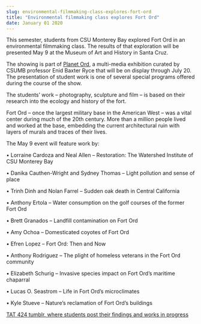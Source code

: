 ```yaml
---
slug: environmental-filmmaking-class-explores-fort-ord
title: "Environmental filmmaking class explores Fort Ord"
date: January 01 2020
---
```


  
<p>
  This semester, students from CSU Monterey Bay explored Fort Ord in an
  environmental filmmaking class. The results of that exploration will be
  presented May 9 at the Museum of Art and History in Santa Cruz.
</p>
<p>
  The showing is part of
  <a
    href="https://news.csumb.edu/news/2014/mar/19/professor-creates-fort-ord-exhibit"
    >Planet Ord</a
  >, a multi-media exhibition curated by CSUMB professor Enid Baxter Ryce that
  will be on display through July 20. The presentation of student work is one of
  several special programs offered during the course of the show.
</p>
<p>
  The students’ work – photography, sculpture and film – is based on their
  research into the ecology and history of the fort.
</p>
<p>
  Fort Ord – once the largest military base in the American West – was a vital
  center during much of the 20th century. More than a million people lived and
  worked at the base, embedding the current architectural ruin with layers of
  murals and traces of their lives.
</p>
<p>The May 9 event will feature work by:</p>
<p>
  • Lorraine Cardoza and Neal Allen – Restoration: The Watershed Institute of
  CSU Monterey Bay
</p>
<p>
  • Danika Cauthen-Wright and Sydney Thomas – Light pollution and sense of place
</p>
<p>• Trinh Dinh and Nolan Farrel – Sudden oak death in Central California</p>
<p>
  • Anthony Ertola – Water consumption on the golf courses of the former Fort
  Ord
</p>
<p>• Brett Granados – Landfill contamination on Fort Ord</p>
<p>• Amy Ochoa – Domesticated coyotes of Fort Ord</p>
<p>• Efren Lopez – Fort Ord: Then and Now</p>
<p>
  • Anthony Rodriguez – The plight of homeless veterans in the Fort Ord
  community
</p>
<p>
  • Elizabeth Schurig – Invasive species impact on Fort Ord’s maritime chaparral
</p>
<p>• Lucas O. Seastrom – Life in Fort Ord’s microclimates</p>
<p>• Kyle Stueve – Nature’s reclamation of Fort Ord’s buildings</p>
<p>
  <a href="https://enviroarts.tumblr.com"
    >TAT 424 tumblr, where students post their findings and works in progress</a
  >
</p>
 
